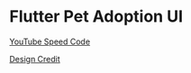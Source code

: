 # Flutter Pet Adoption UI

[YouTube Speed Code](https://youtu.be/7eu_U6UClik)

[Design Credit](https://dribbble.com/shots/5965512-Pets-Adoption/attachments)

